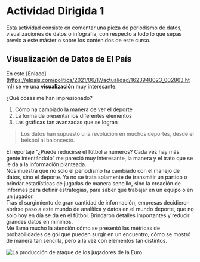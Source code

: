 # Actividad Dirigida 1

Esta actividad consiste en comentar una pieza de periodismo de datos, visualizaciones de datos o infografía, con respecto a todo lo que sepas previo a este máster o sobre los contenidos de este curso.

## Visualización de Datos de El País

En este [Enlace] (https://elpais.com/politica/2021/06/17/actualidad/1623948023_002863.html) se ve una **visualización** muy interesante.

¿Qué cosas me han impresionado?

1. Cómo ha cambiado la manera de ver el deporte
2. La forma de presentar los diferentes elementos
3. Las gráficas tan avanzadas que se logran

>Los datos han supuesto una revolución en muchos deportes, desde el béisbol al baloncesto.

El reportaje “¿Puede reducirse el fútbol a números? Cada vez hay más gente intentándolo” me pareció muy interesante, la manera y el trato que se le da a la información planteada.<br />
Nos muestra que no solo el periodismo ha cambiado con el manejo de datos, sino el deporte. Ya no se trata solamente de transmitir un partido o brindar estadísticas de jugadas de manera sencillo, sino la creación de informes para definir estrategias, para saber qué trabajar en un equipo o en un jugador.<br />
Tras el surgimiento de gran cantidad de información, empresas decidieron abrirse paso a este mundo de analítica y datos en el mundo deporte, que no solo hoy en día se da en el fútbol. Brindaron detalles importantes y reducir grandes datos en mínimos.<br />
Me llama mucho la atención cómo se presentó las métricas de probabilidades de gol que pueden surgir en un encuentro, cómo se mostró de manera tan sencilla, pero a la vez con elementos tan distintos.<br />

[Atajo]: https://elpais.com/deportes/eurocopa-futbol/2021-06-12/buscador-goles-esperados-progresion-y-peligro-compara-los-datos-de-500-jugadores-de-la-eurocopa.html

![La producción de ataque de los jugadores de la Euro](https://www.datawrapper.de/_/T39Wa/)
